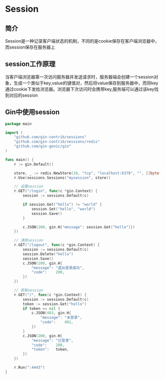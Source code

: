 # Session
## 简介
Session是一种记录客户端状态的机制，不同的是cookie保存在客户端浏览器中，而session保存在服务器上

## session工作原理

当客户端浏览器第一次访问服务器并发送请求时，服务器端会创建一个session对象，生成一个类似于key,value的键值对，然后将value保存到服务器中，而将key通过cookie下发给浏览器。浏览器下次访问时会携带key,服务端可以通过该key找到对应的session

## Gin中使用session
```go
package main

import (
	"github.com/gin-contrib/sessions"
	"github.com/gin-contrib/sessions/redis"
	"github.com/gin-gonic/gin"
)

func main() {
	r := gin.Default()

	store, _ := redis.NewStore(10, "tcp", "localhost:6379", "", []byte("secret"))
	r.Use(sessions.Sessions("mysession", store))

	// 设置session
	r.GET("/login", func(c *gin.Context) {
		session := sessions.Default(c)

		if session.Get("hello") != "world" {
			session.Set("hello", "world")
			session.Save()
		}

		c.JSON(200, gin.H{"message": session.Get("hello")})
	})

	// 清除session
	r.GET("/logout", func(c *gin.Context) {
		session := sessions.Default(c)
		session.Delete("hello")
		session.Save()
		c.JSON(200, gin.H{
			"message": "退出登录成功",
			"code":    200,
		})
	})

	// 获取session
	r.GET("/", func(c *gin.Context) {
		session := sessions.Default(c)
		token := session.Get("hello")
		if token == nil {
			c.JSON(401, gin.H{
				"message": "未登录",
				"code":    401,
			})
		}
		c.JSON(200, gin.H{
			"message": "已登录",
			"code":    200,
			"token":   token,
		})
	})

	r.Run(":4443")
}
```